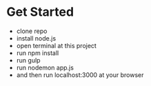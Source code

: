 # Get Started
- clone repo
- install node.js
- open terminal at this project
- run npm install
- run gulp
- run nodemon app.js
- and then run localhost:3000 at your browser
